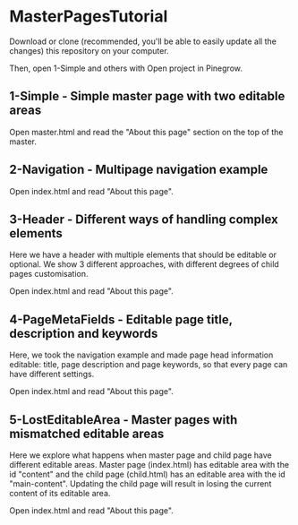# MasterPagesTutorial

Download or clone (recommended, you'll be able to easily update all the changes) this repository on your computer.

Then, open 1-Simple and others with Open project in Pinegrow.

1-Simple - Simple master page with two editable areas
--------
Open master.html and read the "About this page" section on the top of the master.

2-Navigation - Multipage navigation example
--------
Open index.html and read "About this page".

3-Header - Different ways of handling complex elements
---------
Here we have a header with multiple elements that should be editable or optional. We show 3 different approaches, with different degrees of child pages customisation.

Open index.html and read "About this page".

4-PageMetaFields - Editable page title, description and keywords
------

Here, we took the navigation example and made page head information editable: title, page description and page keywords, so that every page can have different settings.

Open index.html and read "About this page".

5-LostEditableArea - Master pages with mismatched editable areas
-------

Here we explore what happens when master page and child page have different editable areas. Master page (index.html) has editable area with the id "content" and the child page (child.html) has an editable area with the id "main-content". Updating the child page will result in losing the current content of its editable area.

Open index.html and read "About this page".